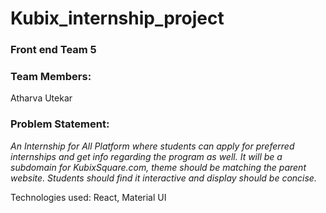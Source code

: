 # Kubix_internship_project
### Front end Team 5
### Team Members:
Atharva Utekar

### Problem Statement:
*An Internship for All Platform where students can apply for preferred internships and 
get info regarding the program as well. It will be a subdomain for KubixSquare.com, 
theme should be matching the parent website. Students should find it interactive and 
display should be concise.*

Technologies used:
React, Material UI
